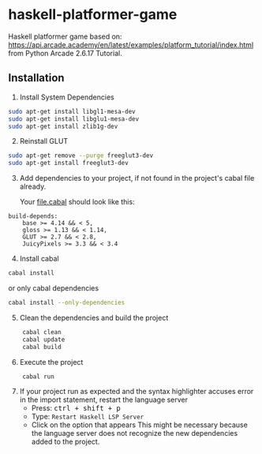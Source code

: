 # haskell-platformer-game
Haskell platformer game based on:
https://api.arcade.academy/en/latest/examples/platform_tutorial/index.html
from Python Arcade 2.6.17 Tutorial.

## Installation

1. Install System Dependencies
```bash
sudo apt-get install libgl1-mesa-dev
sudo apt-get install libglu1-mesa-dev
sudo apt-get install zlib1g-dev
```

2. Reinstall GLUT

```bash
sudo apt-get remove --purge freeglut3-dev
sudo apt-get install freeglut3-dev
```

3. Add dependencies to your project, if not found in the project's cabal file already.

    Your [file.cabal](./haskell-platformer-game.cabal) should look like this:
```cabal
build-depends:
    base >= 4.14 && < 5,
    gloss >= 1.13 && < 1.14,
    GLUT >= 2.7 && < 2.8,
    JuicyPixels >= 3.3 && < 3.4
```

4. Install cabal
```bash 
cabal install
```
or only cabal dependencies

```bash 
cabal install --only-dependencies
```

5. Clean the dependencies and build the project
```bash 
    cabal clean
    cabal update
    cabal build
```

6. Execute the project
```bash 
    cabal run
```

7. If your project run as expected and the syntax highlighter accuses error in the import statement, restart the language server
    * Press: <kbd> ctrl + shift + p </kbd> 
    * Type: `Restart Haskell LSP Server`
    * Click on the option that appears
    This might be necessary because the language server does not recognize the new dependencies added to the project.


	

